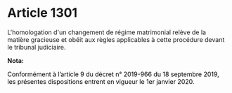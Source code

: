 # Article 1301

L'homologation d'un changement de régime matrimonial relève de la matière gracieuse et obéit aux règles applicables à cette
procédure devant le tribunal judiciaire.

**Nota:**

<font color="black">Conformément à l’article 9 du décret n° 2019-966 du 18 septembre 2019, les présentes dispositions entrent
en vigueur le 1er janvier 2020.</font>

